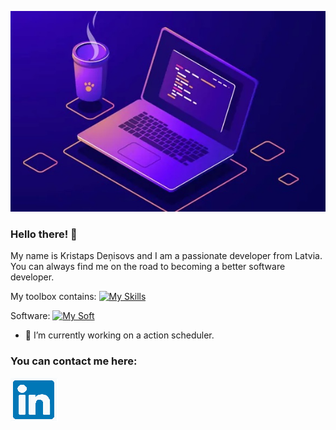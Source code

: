 ![First-programming-languages](https://github.com/DeKristaps/DeKristaps/blob/main/First-programming-languages.jpg)
### Hello there! 👋

My name is Kristaps Deņisovs and I am a passionate developer from Latvia. You can always find me on the road to becoming a better software developer. 


My toolbox contains:
[![My Skills](https://skillicons.dev/icons?i=java,spring,ruby,ts,html,css,angular,gradle,maven,postgres,mysql,git)](https://skillicons.dev)

Software:
[![My Soft](https://skillicons.dev/icons?i=idea,vscode,docker)](https://skillicons.dev)


- 🔭 I’m currently working on a action scheduler.

### You can contact me here:

[![button](https://github.com/DeKristaps/DeKristaps/blob/main/LinkedIn.PNG)](https://www.linkedin.com/in/kristapsdenisovs/)



